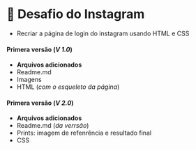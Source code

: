 # 📸 Desafio do Instagram
 - Recriar a página de login do instagram usando HTML e CSS

#### Primera versão (_V 1.0_)
 - **Arquivos adicionados**
 - Readme.md
 - Imagens 
 - HTML (_com o esqueleto da página_)

#### Primera versão (_V 2.0_)
 - **Arquivos adicionados**
 - Readme.md (_da verrsão_)
 - Prints: imagem de refenrência e resultado final
 - CSS
